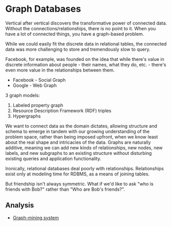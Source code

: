 # Graph Databases

Vertical after vertical discovers the transformative power of connected data. Without the connections/relationships, there is no point to it. When you have a lot of connected things, you have a graph-based problem.

While we could easily fit the discrete data in relational tables, the connected data was more challenging to store and tremendously slow to query.

Facebook, for example, was founded on the idea that while there's value in discrete information about people - their names, what they do, etc. - there's even more value in the relationships between them.

* Facebook - Social Graph
* Google - Web Graph

3 graph models:

1. Labeled property graph
2. Resource Description Framework (RDF) triples
3. Hypergraphs

We want to connect data as the domain dictates, allowing structure and schema to emerge in tandem with our growing understanding of the problem space, rather than being imposed upfront, when we know least about the real shape and intricacies of the data. Graphs are naturally additive, meaning we can add new kinds of relationships, new nodes, new labels, and new subgraphs to an existing structure without disturbing existing queries and application functionality.

Ironically, relational databases deal poorly with relationships. Relationships exist only at modeling time for RDBMS, as a means of joining tables.

But friendship isn't always symmetric. What if we'd like to ask "who is friends with Bob?" rather than "Who are Bob's friends?".

## Analysis

* [Graph-mining system](http://www.cs.cmu.edu/~pegasus/)


